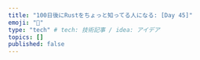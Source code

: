 ```yaml
---
title: "100日後にRustをちょっと知ってる人になる: [Day 45]"
emoji: "🦀"
type: "tech" # tech: 技術記事 / idea: アイデア
topics: []
published: false
---
```


